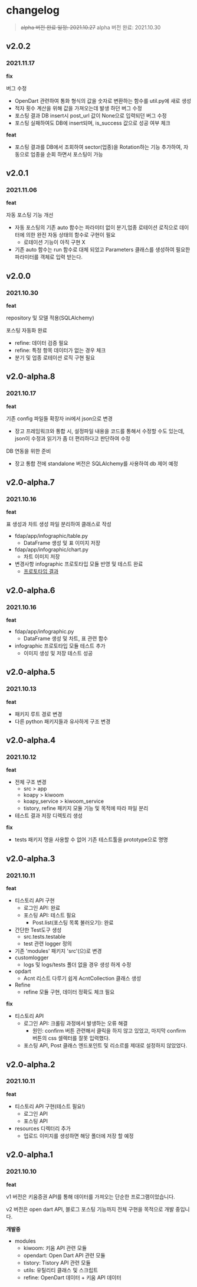 # changelog

> ~~alpha 버전 완료 일정: 2021.10.27~~
> alpha 버전 완료: 2021.10.30

## v2.0.2

### 2021.11.17

**fix**

버그 수정

- OpenDart 관련하여 통화 형식의 값을 숫자로 변환하는 함수를 util.py에 새로 생성
- 적자 횟수 계산을 위해 값을 가져오는데 발생 하던 버그 수정
- 포스팅 결과 DB insert시 post_url 값이 None으로 입력되던 버그 수정
- 포스팅 실패하여도 DB에 insert되며, is_success 값으로 성공 여부 체크

**feat**

- 포스팅 결과를 DB에서 조회하여 sector(업종)을 Rotation하는 기능 추가하여, 자동으로 업종을 순회 하면서 포스팅이 가능

## v2.0.1

### 2021.11.06

**feat**

자동 포스팅 기능 개선

- 자동 포스팅의 기존 auto 함수는 파라미터 없이 분기,업종 로테이션 로직으로 데이터에 의한 완전 자동 상태의 함수로 구현이 필요
    - 로테이션 기능이 아직 구현 X
- 기존 auto 함수는 run 함수로 대체 되었고 Parameters 클래스를 생성하여 필요한 파라미터를 객체로 입력 받는다.

## v2.0.0

### 2021.10.30

**feat**

repository 및 모델 적용(SQLAlchemy)

포스팅 자동화 완료

- refine: 데이터 검증 필요
- refine: 특정 항목 데이터가 없는 경우 체크
- 분기 및 업종 로테이션 로직 구현 필요

## v2.0-alpha.8

### 2021.10.17

**feat**

기존 config 파일들 확장자 ini에서 json으로 변경

- 장고 프레임워크와 통합 시, 설정파일 내용을 코드를 통해서 수정할 수도 있는데, json이 수정과 읽기가 좀 더 편리하다고 판단하여 수정

DB 연동을 위한 준비

- 장고 통합 전에 standalone 버전은 SQLAlchemy를 사용하여 db 제어 예정

## v2.0-alpha.7

### 2021.10.16

**feat**

표 생성과 차트 생성 파일 분리하여 클래스로 작성

- fdap/app/infographic/table.py
    - DataFrame 생성 및 표 이미지 저장
- fdap/app/infographic/chart.py
    - 차트 이미지 저장
- 변경사항 infographic 프로토타입 모듈 반영 및 테스트 완료
    - [프로토타입 결과](./prototype/results)

## v2.0-alpha.6

### 2021.10.16

**feat**

- fdap/app/infographic.py
    - DataFrame 생성 및 차트, 표 관련 함수
- infographic 프로토타입 모듈 테스트 추가
    - 이미지 생성 및 저장 테스트 성공

## v2.0-alpha.5

### 2021.10.13

**feat**

- 패키지 루트 경로 변경
- 다른 python 패키지들과 유사하게 구조 변경

## v2.0-alpha.4

### 2021.10.12

**feat**

- 전체 구조 변경
    - src > app
    - koapy > kiwoom
    - koapy_service > kiwoom_service
    - tistory, refine 패키지 모듈 기능 및 목적에 따라 파일 분리
- 테스트 결과 저장 디렉토리 생성

**fix**

- tests 패키지 명을 사용할 수 없어 기존 테스트툴을 prototype으로 명명

## v2.0-alpha.3

### 2021.10.11

**feat**

- 티스토리 API 구현
    - 로그인 API: 완료
    - 포스팅 API: 테스트 필요
        - Post.list(포스팅 목록 불러오기): 완료
- 간단한 Test도구 생성
    - src.tests.testable
    - test 관련 logger 정의
- 기존 'modules' 패키지 'src'(으)로 변경
- customlogger
    - logs 및 logs/tests 폴더 없을 경우 생성 하게 수정
- opdart
    - Acnt 리스트 다루기 쉽게 AcntCollection 클래스 생성
- Refine
    - refine 모듈 구현, 데이터 정확도 체크 필요

**fix**

- 티스토리 API
    - 로그인 API: 크롤링 과정에서 발생하는 오류 해결
        - 원인: confirm 버튼 관련해서 클릭을 하지 않고 있었고, 마지막 confirm 버튼의 css 셀렉터를 잘못 입력했다.
    - 포스팅 API, Post 클래스 엔드포인트 및 리소르를 제대로 설정하지 않았었다.

## v2.0-alpha.2

### 2021.10.11

**feat**

- 티스토리 API 구현(테스트 필요!)
    - 로그인 API
    - 포스팅 API
- resources 디렉터리 추가
    - 업로드 이미지를 생성하면 해당 폴더에 저장 할 예정

## v2.0-alpha.1

### 2021.10.10

**feat**

v1 버전은 키움증권 API를 통해 데이터를 가져오는 단순한 프로그램이었습니다.

v2 버전은 open dart API, 블로그 포스팅 기능까지 전체 구현을 목적으로 개발 중입니다.

**개발중**

- modules
    - kiwoom: 키움 API 관련 모듈
    - opendart: Open Dart API 관련 모듈
    - tistory: Tistory API 관련 모듈
    - utils: 유틸리티 클래스 및 스크립트
    - refine: OpenDart 데이터 + 키움 API 데이터